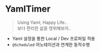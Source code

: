 # YamlTimer

> Using Yaml, Happy Life..<br>
> 보다 편리한 삶을 영위해보자..

* Yaml 설정을 통한 Local / Dev 프로파일 적용
* ```@Scheduled``` 어노테이션과 연계한 동작수행
